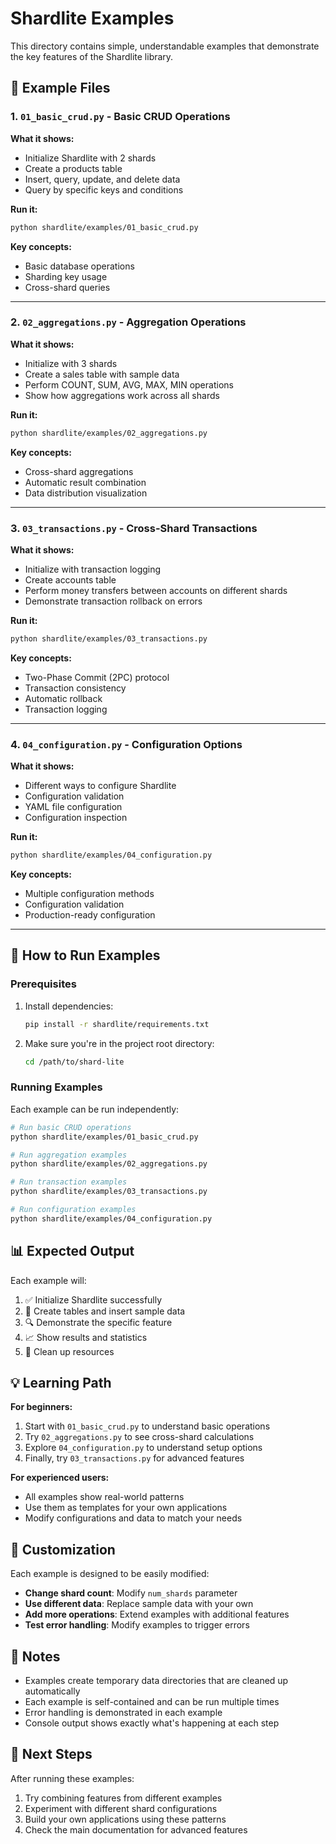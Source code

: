 # Shardlite Examples

This directory contains simple, understandable examples that demonstrate the key features of the Shardlite library.

## 📁 Example Files

### 1. `01_basic_crud.py` - Basic CRUD Operations
**What it shows:**
- Initialize Shardlite with 2 shards
- Create a products table
- Insert, query, update, and delete data
- Query by specific keys and conditions

**Run it:**
```bash
python shardlite/examples/01_basic_crud.py
```

**Key concepts:**
- Basic database operations
- Sharding key usage
- Cross-shard queries

---

### 2. `02_aggregations.py` - Aggregation Operations
**What it shows:**
- Initialize with 3 shards
- Create a sales table with sample data
- Perform COUNT, SUM, AVG, MAX, MIN operations
- Show how aggregations work across all shards

**Run it:**
```bash
python shardlite/examples/02_aggregations.py
```

**Key concepts:**
- Cross-shard aggregations
- Automatic result combination
- Data distribution visualization

---

### 3. `03_transactions.py` - Cross-Shard Transactions
**What it shows:**
- Initialize with transaction logging
- Create accounts table
- Perform money transfers between accounts on different shards
- Demonstrate transaction rollback on errors

**Run it:**
```bash
python shardlite/examples/03_transactions.py
```

**Key concepts:**
- Two-Phase Commit (2PC) protocol
- Transaction consistency
- Automatic rollback
- Transaction logging

---

### 4. `04_configuration.py` - Configuration Options
**What it shows:**
- Different ways to configure Shardlite
- Configuration validation
- YAML file configuration
- Configuration inspection

**Run it:**
```bash
python shardlite/examples/04_configuration.py
```

**Key concepts:**
- Multiple configuration methods
- Configuration validation
- Production-ready configuration

---

## 🚀 How to Run Examples

### Prerequisites
1. Install dependencies:
   ```bash
   pip install -r shardlite/requirements.txt
   ```

2. Make sure you're in the project root directory:
   ```bash
   cd /path/to/shard-lite
   ```

### Running Examples
Each example can be run independently:

```bash
# Run basic CRUD operations
python shardlite/examples/01_basic_crud.py

# Run aggregation examples
python shardlite/examples/02_aggregations.py

# Run transaction examples
python shardlite/examples/03_transactions.py

# Run configuration examples
python shardlite/examples/04_configuration.py
```

## 📊 Expected Output

Each example will:
1. ✅ Initialize Shardlite successfully
2. 📝 Create tables and insert sample data
3. 🔍 Demonstrate the specific feature
4. 📈 Show results and statistics
5. 🧹 Clean up resources

## 💡 Learning Path

**For beginners:**
1. Start with `01_basic_crud.py` to understand basic operations
2. Try `02_aggregations.py` to see cross-shard calculations
3. Explore `04_configuration.py` to understand setup options
4. Finally, try `03_transactions.py` for advanced features

**For experienced users:**
- All examples show real-world patterns
- Use them as templates for your own applications
- Modify configurations and data to match your needs

## 🔧 Customization

Each example is designed to be easily modified:

- **Change shard count**: Modify `num_shards` parameter
- **Use different data**: Replace sample data with your own
- **Add more operations**: Extend examples with additional features
- **Test error handling**: Modify examples to trigger errors

## 📝 Notes

- Examples create temporary data directories that are cleaned up automatically
- Each example is self-contained and can be run multiple times
- Error handling is demonstrated in each example
- Console output shows exactly what's happening at each step

## 🎯 Next Steps

After running these examples:
1. Try combining features from different examples
2. Experiment with different shard configurations
3. Build your own applications using these patterns
4. Check the main documentation for advanced features 